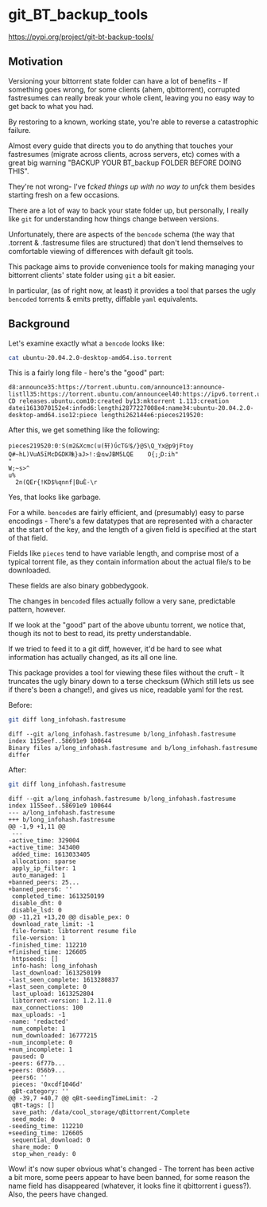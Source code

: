 # git_BT_backup_tools

https://pypi.org/project/git-bt-backup-tools/

## Motivation

Versioning your bittorrent state folder can have a lot of benefits - If something goes wrong, for some clients (ahem, qbittorrent), 
corrupted fastresumes can really break your whole client, leaving you no easy way to get back to what you had. 

By restoring to a known, working state, you're able to reverse a catastrophic failure.

Almost every guide that directs you to do anything that touches your fastresumes (migrate across clients, across servers, etc) comes with
a great big warning "BACKUP YOUR BT_backup FOLDER BEFORE DOING THIS".

They're not wrong- I've f*cked things up with no way to unf*ck them besides starting fresh on a few occasions.

There are a lot of way to back your state folder up, but personally, I really like `git` for understanding how things change between versions.

Unfortunately, there are aspects of the `bencode` schema (the way that .torrent & .fastresume files are structured) that don't lend themselves to
comfortable viewing of differences with default git tools.

This package aims to provide convenience tools for making managing your bittorrent clients' state folder using `git` a bit easier.

In particular, (as of right now, at least) it provides a tool that parses the ugly `bencoded` torrents & emits pretty, diffable `yaml` equivalents.

## Background

Let's examine exactly what a `bencode` looks like:

```bash
cat ubuntu-20.04.2.0-desktop-amd64.iso.torrent
```
This is a fairly long file - here's the "good" part:

```
d8:announce35:https://torrent.ubuntu.com/announce13:announce-listll35:https://torrent.ubuntu.com/announceel40:https://ipv6.torrent.ubuntu.com/announceee7:comment29:Ubuntu CD releases.ubuntu.com10:created by13:mktorrent 1.113:creation datei1613070152e4:infod6:lengthi2877227008e4:name34:ubuntu-20.04.2.0-desktop-amd64.iso12:piece lengthi262144e6:pieces219520:
```

After this, we get something like the following:

```
pieces219520:؛0S(m2&Xcmc(u(轩)ΰcTGٵ$/}@S\Q_Yx@p9jFtoy
Q#~hL)VuA5īMcDGDK咮}aJ>!:솦ռwJBM5LQE    O{;ۯD:ih"                                 "
W;~s>^
u%
  2n(QEr{!KD$%qnnf|BuÈ-\r
```

Yes, that looks like garbage.

For a while. `bencode`s are fairly efficient, and (presumably) easy to parse encodings -
There's a few datatypes that are represented with a character at the start of the key, and the length of a given field is specified at the start of that field.

Fields like `pieces` tend to have variable length, and comprise most of a typical torrent file, as they contain information about the actual file/s to be downloaded.

These fields are also binary gobbedygook.

The changes in `bencode`d files actually follow a very sane, predictable pattern, however.

If we look at the "good" part of the above ubuntu torrent, we notice that, though its not to best to read, its pretty understandable.

If we tried to feed it to a git diff, however, it'd be hard to see what information has actually changed, as its all one line.

This package provides a tool for viewing these files without the cruft - It truncates the ugly binary down to a terse checksum (Which still lets us see if there's been a change!), and 
gives us nice, readable yaml for the rest.

Before:

```bash
git diff long_infohash.fastresume
```
```udiff
diff --git a/long_infohash.fastresume b/long_infohash.fastresume
index 1155eef..58691e9 100644
Binary files a/long_infohash.fastresume and b/long_infohash.fastresume differ
```

After:

```bash
git diff long_infohash.fastresume
```

```udiff
diff --git a/long_infohash.fastresume b/long_infohash.fastresume
index 1155eef..58691e9 100644
--- a/long_infohash.fastresume
+++ b/long_infohash.fastresume
@@ -1,9 +1,11 @@
 ---
-active_time: 329004
+active_time: 343400
 added_time: 1613033405
 allocation: sparse
 apply_ip_filter: 1
 auto_managed: 1
+banned_peers: 25...
+banned_peers6: ''
 completed_time: 1613250199
 disable_dht: 0
 disable_lsd: 0
@@ -11,21 +13,20 @@ disable_pex: 0
 download_rate_limit: -1
 file-format: libtorrent resume file
 file-version: 1
-finished_time: 112210
+finished_time: 126605
 httpseeds: []
 info-hash: long_infohash 
 last_download: 1613250199
-last_seen_complete: 1613280837
+last_seen_complete: 0
 last_upload: 1613252804
 libtorrent-version: 1.2.11.0
 max_connections: 100
 max_uploads: -1
-name: 'redacted'
 num_complete: 1
 num_downloaded: 16777215
-num_incomplete: 0
+num_incomplete: 1
 paused: 0
-peers: 6f77b...
+peers: 056b9...
 peers6: ''
 pieces: '0xcdf1046d'
 qBt-category: ''
@@ -39,7 +40,7 @@ qBt-seedingTimeLimit: -2
 qBt-tags: []
 save_path: /data/cool_storage/qBittorrent/Complete
 seed_mode: 0
-seeding_time: 112210
+seeding_time: 126605
 sequential_download: 0
 share_mode: 0
 stop_when_ready: 0
```

Wow! it's now super obvious what's changed - The torrent has been active a bit more, some peers appear to
have been banned, for some reason the name field has disappeared (whatever, it looks fine it qbittorrent i guess?).
Also, the peers have changed.
